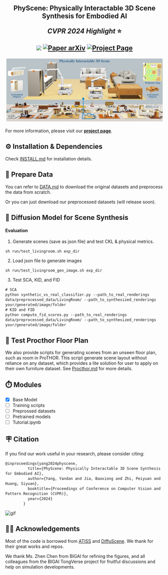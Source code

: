 <h2 align="center">
  <b>PhyScene: Physically Interactable 3D Scene Synthesis for Embodied AI</b>

  <b><i>CVPR 2024 Highlight </i> ⭐</b>


<div align="center">
    <!-- <a href="https://cvpr.thecvf.com/virtual/2023/poster/22552" target="_blank"> -->
    <a>
      <img src="https://img.shields.io/badge/CVPR 2024-Highlight-red"></a> 
    <a href="https://arxiv.org/abs/2404.09465" target="_blank"> 
      <img src="https://img.shields.io/badge/Paper-arXiv-green" alt="Paper arXiv"></a>
    <a href="https://physcene.github.io" target="_blank">
      <img src="https://img.shields.io/badge/Page-PhyScene-blue" alt="Project Page"/></a>
</div>
</h2>

<div style="text-align: center">
<img src="demo/teaser.png"  />
</div>


<!-- This is the official repository of [**PhyScene: Physically Interactable 3D Scene Synthesis for Embodied AI**](https://arxiv.org/abs/2211.05272). -->


For more information, please visit our [**project page**](https://physcene.github.io).



## ⚙️ Installation & Dependencies
Check [INSTALL.md](INSTALL.md) for installation details.
                                                                                                          
## 🛒 Prepare Data                                                 
You can refer to [DATA.md](DATA.md) to download the original datasets and preprocess the data from scratch.

Or you can just download our preprocessed datasets (will release soon).

## 🚀 Diffusion Model for Scene Synthesis
<!-- ####  Training 
```
sh run/train_livingroom.sh exp_dir
# for example:
# sh run/train_livingroom.sh outputs/livingroom
``` -->

#### Evaluation
1) Generate scenes (save as json file) and test CKL & physical metrics.
```
sh run/test_livingroom.sh exp_dir
```

2) Load json file to generate images
```
sh run/test_livingroom_gen_image.sh exp_dir
```
3) Test SCA, KID, and FID
```
# SCA
python synthetic_vs_real_classifier.py --path_to_real_renderings data/preprocessed_data/LivingRoom/ --path_to_synthesized_renderings your/generated/image/folder
# KID and FID
python compute_fid_scores.py --path_to_real_renderings data/preprocessed_data/LivingRoom/ --path_to_synthesized_renderings your/generated/image/folder
```

## 🏡 Test Procthor Floor Plan
We also provide scripts for generating scenes from an unseen floor plan, such as room in ProTHOR.
This script generate scene layout without reliance on any dataset, which provides a lite solution for user to apply on their own furniture dataset.
See [Procthor.md](Procthor.md) for more details.

## ⏱️ Modules 
- [x] Base Model 
- [ ] Training scripts
- [ ] Preprossed datasets
- [ ] Pretrained models
- [ ] Tutorial.ipynb 

## 🪧 Citation
If you find our work useful in your research, please consider citing:

```
@inproceedings{yang2024physcene,
          title={PhyScene: Physically Interactable 3D Scene Synthesis for Embodied AI},
          author={Yang, Yandan and Jia, Baoxiong and Zhi, Peiyuan and Huang, Siyuan},
          booktitle={Proceedings of Conference on Computer Vision and Pattern Recognition (CVPR)},
          year={2024}
        }
```

![gif](https://github.com/YandanYang/PhyScene/blob/main/demo/gif.gif)


## 👋🏻 Acknowledgements
Most of the code is borrowed from [ATISS](https://github.com/nv-tlabs/ATISS) and [DiffuScene](https://github.com/tangjiapeng/DiffuScene). We thank for their great works and repos.

We thank Ms. Zhen Chen from BIGAI for refining the figures, and all colleagues from the
BIGAI TongVerse project for fruitful discussions and help on simulation developments.
